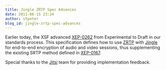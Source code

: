 ```yaml
---
title: Jingle ZRTP Spec Advances
date: 2011-06-15 23:24
author: stpeter
blog_id: jingle-zrtp-spec-advances
---
```


Earlier today, the XSF advanced [XEP-0262](http://xmpp.org/extensions/xep-0262.html) from Experimental to Draft in our standards process. This specification defines how to use [ZRTP](http://tools.ietf.org/html/rfc6189) with [Jingle](http://xmpp.org/extensions/xep-0166.html) for end-to-end encryption of audio and video sessions, thus supplementing the existing SRTP method defined in [XEP-0167](http://xmpp.org/extensions/xep-0167.html).

Special thanks to the [Jitsi](http://jitsi.org/) team for providing implementation feedback.
